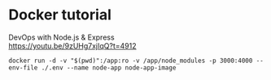 # Docker tutorial

DevOps with Node.js & Express  
https://youtu.be/9zUHg7xjIqQ?t=4912

`docker run -d -v "$(pwd)":/app:ro -v /app/node_modules -p 3000:4000 --env-file ./.env --name node-app node-app-image`
